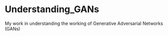 # Understanding_GANs
My work in understanding the working of Generative Adversarial Networks (GANs)
